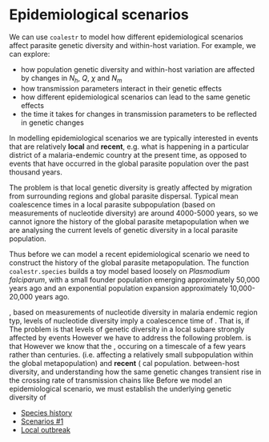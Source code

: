 # Epidemiological scenarios

We can use `coalestr` to model how different epidemiological scenarios affect parasite genetic diversity and within-host variation.  For example, we can explore:

* how population genetic diversity and within-host variation are affected by changes in $N_h$, $Q$, $\chi$ and $N_m$
* how transmission parameters interact in their genetic effects
* how different epidemiological scenarios can lead to the same genetic effects
* the time it takes for changes in transmission parameters to be reflected in genetic changes

In modelling epidemiological scenarios we are typically interested in events that are relatively **local** and **recent**, e.g. what is happening in a particular district of a malaria-endemic country at the present time, as opposed to events that have occurred in the global parasite population over the past thousand years.

The problem is that local genetic diversity is greatly affected by migration from surrounding regions and global parasite dispersal.  Typical mean coalescence times in a local parasite subpopulation (based on measurements of nucleotide diversity) are around 4000-5000 years, so we cannot ignore the history of the global parasite metapopulation when we are analysing the current levels of genetic diversity in a local parasite population. 

Thus before we can model a recent epidemiological scenario we need to construct the history of the global parasite metapopulation. The function `coalestr.species` builds a toy model based loosely on *Plasmodium falciparum*, with a small founder population emerging approximately 50,000 years ago and an exponential population expansion approximately 10,000-20,000 years ago.  

, based on measurements of nucleotide diversity in malaria endemic region typ, levels of nucleotide diversity imply a coalescence time of  . That is, if  The problem is that levels of genetic diversity in a local subare strongly affected by events However we have to address the following problem.   is that However we know that the  , occuring on a timescale of a few years rather than centuries.  (i.e. affecting a relatively small subpopulation within the global metapopulation) and **recent** ( cal population.  between-host diversity, and understanding how the same genetic changes   transient rise in the crossing rate of transmission chains like Before we model an epidemiological scenario, we must establish the underlying genetic diversity of 

- [Species history](species_history.ipynb)
- [Scenarios #1](scenario_1.ipynb)
- [Local outbreak](local_outbreak.ipynb)
